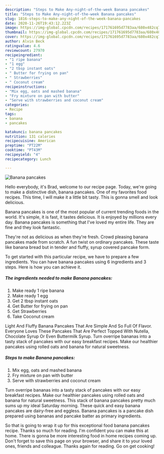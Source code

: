 ```yaml
---
description: "Steps to Make Any-night-of-the-week Banana pancakes"
title: "Steps to Make Any-night-of-the-week Banana pancakes"
slug: 1816-steps-to-make-any-night-of-the-week-banana-pancakes
date: 2020-11-26T19:43:12.223Z
image: https://img-global.cpcdn.com/recipes/171761695d7783aa/680x482cq70/banana-pancakes-recipe-main-photo.jpg
thumbnail: https://img-global.cpcdn.com/recipes/171761695d7783aa/680x482cq70/banana-pancakes-recipe-main-photo.jpg
cover: https://img-global.cpcdn.com/recipes/171761695d7783aa/680x482cq70/banana-pancakes-recipe-main-photo.jpg
author: Alvin Beck
ratingvalue: 4.6
reviewcount: 27970
recipeingredient:
- "1 ripe banana"
- "1 egg"
- "2 tbsp instant oats"
- " Butter for frying on pan"
- " Strawberries"
- " Coconut cream"
recipeinstructions:
- "Mix egg, oats and mashed banana"
- "Fry mixture on pan with butter"
- "Serve with strawberries and coconut cream"
categories:
- Recipe
tags:
- banana
- pancakes

katakunci: banana pancakes 
nutrition: 131 calories
recipecuisine: American
preptime: "PT22M"
cooktime: "PT43M"
recipeyield: "4"
recipecategory: Lunch

---
```



![Banana pancakes](https://img-global.cpcdn.com/recipes/171761695d7783aa/680x482cq70/banana-pancakes-recipe-main-photo.jpg)

Hello everybody, it's Brad, welcome to our recipe page. Today, we're going to make a distinctive dish, banana pancakes. One of my favorites food recipes. This time, I will make it a little bit tasty. This is gonna smell and look delicious.

Banana pancakes is one of the most popular of current trending foods in the world. It's simple, it is fast, it tastes delicious. It is enjoyed by millions every day. Banana pancakes is something that I've loved my entire life. They are fine and they look fantastic.

They&#39;re not as delicious as when they&#39;re fresh. Crowd pleasing banana pancakes made from scratch. A fun twist on ordinary pancakes. These taste like banana bread but in tender and fluffy, syrup covered pancake form.


To get started with this particular recipe, we have to prepare a few ingredients. You can have banana pancakes using 6 ingredients and 3 steps. Here is how you can achieve it.

<!--inarticleads1-->

##### The ingredients needed to make Banana pancakes:

1. Make ready 1 ripe banana
1. Make ready 1 egg
1. Get 2 tbsp instant oats
1. Get  Butter for frying on pan
1. Get  Strawberries
1. Take  Coconut cream


Light And Fluffy Banana Pancakes That Are Simple And So Full Of Flavor. Everyone Loves These Pancakes That Are Perfect Topped With Nutella, Chocolate Syrup Or Even Buttermilk Syrup. Turn overripe bananas into a tasty stack of pancakes with our easy breakfast recipes. Make our healthier pancakes using rolled oats and banana for natural sweetness. 

<!--inarticleads2-->

##### Steps to make Banana pancakes:

1. Mix egg, oats and mashed banana
1. Fry mixture on pan with butter
1. Serve with strawberries and coconut cream


Turn overripe bananas into a tasty stack of pancakes with our easy breakfast recipes. Make our healthier pancakes using rolled oats and banana for natural sweetness. This stack of banana pancakes pretty much sums up my ideal Saturday morning. These quick and easy banana pancakes are dairy-free and eggless. Banana pancakes is a pancake dish prepared using bananas and pancake batter as primary ingredients. 

So that is going to wrap it up for this exceptional food banana pancakes recipe. Thanks so much for reading. I'm confident you can make this at home. There is gonna be more interesting food in home recipes coming up. Don't forget to save this page on your browser, and share it to your loved ones, friends and colleague. Thanks again for reading. Go on get cooking!
